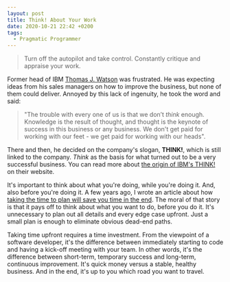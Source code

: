 ```yaml
---
layout: post
title: Think! About Your Work
date: 2020-10-21 22:42 +0200
tags:
  - Pragmatic Programmer
---
```


> Turn off the autopilot and take control. Constantly critique and appraise your work.

Former head of IBM [Thomas J. Watson](https://en.wikipedia.org/wiki/Thomas_J._Watson) was frustrated. He was expecting ideas from his sales managers on how to improve the business, but none of them could deliver. Annoyed by this lack of ingenuity, he took the word and said: 

> "The trouble with every one of us is that we don’t *think* enough. Knowledge is the result of thought, and thought is the keynote of success in this business or any business. We don't get paid for working with our feet - we get paid for working with our heads".

There and then, he decided on the company's slogan, **THINK!**, which is still linked to the company. *Think* as the basis for what turned out to be a very successful business. You can read more about [the origin of IBM's THINK!](https://www.ibm.com/ibm/history/ibm100/us/en/icons/think_culture/) on their website.

It's important to think about what you're doing, while you're doing it. And, also before you're doing it. A few years ago, I wrote an article about how [taking the time to plan will save you time in the end](https://medium.com/@yordiverkroost/taking-time-to-plan-will-save-you-time-in-the-end-537909c679a). The moral of that story is that it pays off to think about what you want to do, before you do it. It's unnecessary to plan out all details and every edge case upfront. Just a small plan is enough to eliminate obvious dead-end paths.

Taking time upfront requires a time investment. From the viewpoint of a software developer, it's the difference between immediately starting to code and having a kick-off meeting with your team. In other words, it's the difference between short-term, temporary success and long-term, continuous improvement. It's quick money versus a stable, healthy business. And in the end, it's up to you which road you want to travel.